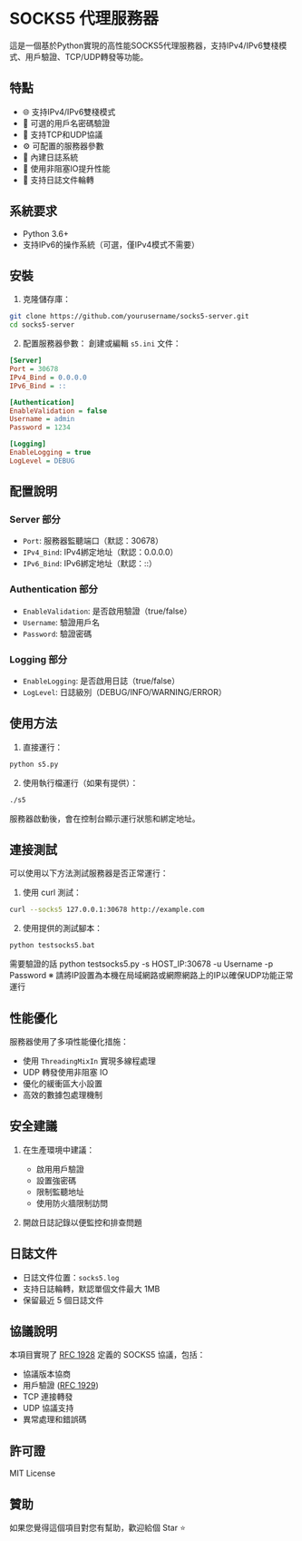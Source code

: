 # SOCKS5 代理服務器

這是一個基於Python實現的高性能SOCKS5代理服務器，支持IPv4/IPv6雙棧模式、用戶驗證、TCP/UDP轉發等功能。

## 特點

- 🌐 支持IPv4/IPv6雙棧模式
- 🔐 可選的用戶名密碼驗證
- 🚀 支持TCP和UDP協議
- ⚙️ 可配置的服務器參數
- 📝 內建日誌系統
- 🔄 使用非阻塞IO提升性能
- 💾 支持日誌文件輪轉

## 系統要求

- Python 3.6+
- 支持IPv6的操作系統（可選，僅IPv4模式不需要）

## 安裝

1. 克隆儲存庫：
```bash
git clone https://github.com/yourusername/socks5-server.git
cd socks5-server
```

2. 配置服務器參數：
創建或編輯 `s5.ini` 文件：
```ini
[Server]
Port = 30678
IPv4_Bind = 0.0.0.0
IPv6_Bind = ::

[Authentication]
EnableValidation = false
Username = admin
Password = 1234

[Logging]
EnableLogging = true
LogLevel = DEBUG
```

## 配置說明

### Server 部分
- `Port`: 服務器監聽端口（默認：30678）
- `IPv4_Bind`: IPv4綁定地址（默認：0.0.0.0）
- `IPv6_Bind`: IPv6綁定地址（默認：::）

### Authentication 部分
- `EnableValidation`: 是否啟用驗證（true/false）
- `Username`: 驗證用戶名
- `Password`: 驗證密碼

### Logging 部分
- `EnableLogging`: 是否啟用日誌（true/false）
- `LogLevel`: 日誌級別（DEBUG/INFO/WARNING/ERROR）

## 使用方法

1. 直接運行：
```bash
python s5.py
```

2. 使用執行檔運行（如果有提供）：
```bash
./s5
```

服務器啟動後，會在控制台顯示運行狀態和綁定地址。

## 連接測試

可以使用以下方法測試服務器是否正常運行：

1. 使用 curl 測試：
```bash
curl --socks5 127.0.0.1:30678 http://example.com
```

2. 使用提供的測試腳本：
```bash
python testsocks5.bat
```
需要驗證的話
python testsocks5.py -s HOST_IP:30678 -u Username -p Password
※ 請將IP設置為本機在局域網路或網際網路上的IP以確保UDP功能正常運行

## 性能優化

服務器使用了多項性能優化措施：

- 使用 `ThreadingMixIn` 實現多線程處理
- UDP 轉發使用非阻塞 IO
- 優化的緩衝區大小設置
- 高效的數據包處理機制

## 安全建議

1. 在生產環境中建議：
   - 啟用用戶驗證
   - 設置強密碼
   - 限制監聽地址
   - 使用防火牆限制訪問

2. 開啟日誌記錄以便監控和排查問題

## 日誌文件

- 日誌文件位置：`socks5.log`
- 支持日誌輪轉，默認單個文件最大 1MB
- 保留最近 5 個日誌文件

## 協議說明

本項目實現了 [RFC 1928](https://tools.ietf.org/html/rfc1928) 定義的 SOCKS5 協議，包括：

- 協議版本協商
- 用戶驗證 ([RFC 1929](https://tools.ietf.org/html/rfc1929))
- TCP 連接轉發
- UDP 協議支持
- 異常處理和錯誤碼

## 許可證

MIT License

## 贊助

如果您覺得這個項目對您有幫助，歡迎給個 Star ⭐️